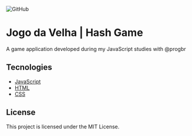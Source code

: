 ![GitHub](https://img.shields.io/github/license/ivangeier/Hash-Game?style=for-the-badge)

[](https://github-readme-stats.vercel.app/api/top-langs/?username={ivangeier}&theme=blue-green)



# Jogo da Velha | Hash Game

A game application developed during my JavaScript studies with @progbr


## Tecnologies

- [JavaScript](https://developer.mozilla.org/pt-BR/docs/Web/JavaScript)
- [HTML](https://developer.mozilla.org/pt-BR/docs/Web/HTML)
- [CSS](https://developer.mozilla.org/pt-BR/docs/Web/CSS)

## License

This project is licensed under the MIT License.




